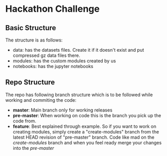 # Hackathon Challenge

## Basic Structure
The structure is as follows:
* data: has the datasets files. Create it if it doesn't exist and put compressed gz data files there.
* modules: has the custom modules created by us
* notebooks: has the jupyter notebooks

## Repo Structure
The repo has following branch structure which is to be followed while working and commiting the code:
* **master**: Main branch only for working releases
* **pre-master**: When working on code this is the branch you pick up the code from.
* **feature**: Best explained through example. So if you want to work on creating modules, simply create a "create-modules" branch from the latest HEAD revision of "pre-master" branch. Code like mad on the _create-modules_ branch and when you feel ready merge your changes into the _pre-master_